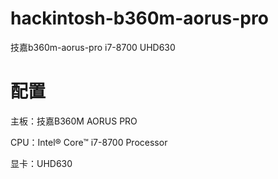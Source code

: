 # hackintosh-b360m-aorus-pro
技嘉b360m-aorus-pro i7-8700 UHD630
# 配置
主板：技嘉B360M AORUS PRO

CPU：Intel® Core™ i7-8700 Processor

显卡：UHD630
